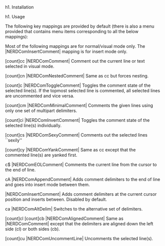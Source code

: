 h1. Installation  


h1. Usage  

The following key mappings are provided by default (there is also a menu 
provided that contains menu items corresponding to all the below mappings): 

Most of the following mappings are for normal/visual mode only. The 
|NERDComInsertComment| mapping is for insert mode only. 

[count]<leader>cc |NERDComComment| 
Comment out the current line or text selected in visual mode. 


[count]<leader>cn |NERDComNestedComment| 
Same as <leader>cc but forces nesting. 


[count]<leader>c<space> |NERDComToggleComment| 
Toggles the comment state of the selected line(s). If the topmost selected 
line is commented, all selected lines are uncommented and vice versa. 


[count]<leader>cm |NERDComMinimalComment| 
Comments the given lines using only one set of multipart delimiters. 


[count]<leader>ci |NERDComInvertComment| 
Toggles the comment state of the selected line(s) individually. 


[count]<leader>cs |NERDComSexyComment| 
Comments out the selected lines ``sexily'' 


[count]<leader>cy |NERDComYankComment| 
Same as <leader>cc except that the commented line(s) are yanked first. 


<leader>c$ |NERDComEOLComment| 
Comments the current line from the cursor to the end of line. 


<leader>cA |NERDComAppendComment| 
Adds comment delimiters to the end of line and goes into insert mode between 
them. 


|NERDComInsertComment| 
Adds comment delimiters at the current cursor position and inserts between. 
Disabled by default. 


<leader>ca |NERDComAltDelim| 
Switches to the alternative set of delimiters. 


[count]<leader>cl 
[count]<leader>cb    |NERDComAlignedComment| 
Same as |NERDComComment| except that the delimiters are aligned down the 
left side (<leader>cl) or both sides (<leader>cb). 


[count]<leader>cu |NERDComUncommentLine| 
Uncomments the selected line(s). 
